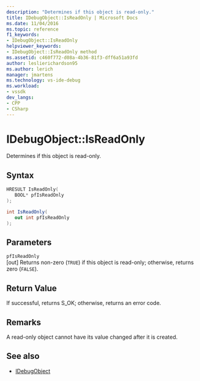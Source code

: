 ```yaml
---
description: "Determines if this object is read-only."
title: IDebugObject::IsReadOnly | Microsoft Docs
ms.date: 11/04/2016
ms.topic: reference
f1_keywords:
- IDebugObject::IsReadOnly
helpviewer_keywords:
- IDebugObject::IsReadOnly method
ms.assetid: c460f772-d08a-4b36-81f3-dff6a51a93fd
author: leslierichardson95
ms.author: lerich
manager: jmartens
ms.technology: vs-ide-debug
ms.workload:
- vssdk
dev_langs:
- CPP
- CSharp
---
```

# IDebugObject::IsReadOnly
Determines if this object is read-only.

## Syntax

```cpp
HRESULT IsReadOnly( 
   BOOL* pfIsReadOnly
);
```

```csharp
int IsReadOnly(
   out int pfIsReadOnly
);
```

## Parameters
`pfIsReadOnly`\
[out] Returns non-zero (`TRUE`) if this object is read-only; otherwise, returns zero (`FALSE`).

## Return Value
 If successful, returns S_OK; otherwise, returns an error code.

## Remarks
 A read-only object cannot have its value changed after it is created.

## See also
- [IDebugObject](../../../extensibility/debugger/reference/idebugobject.md)
